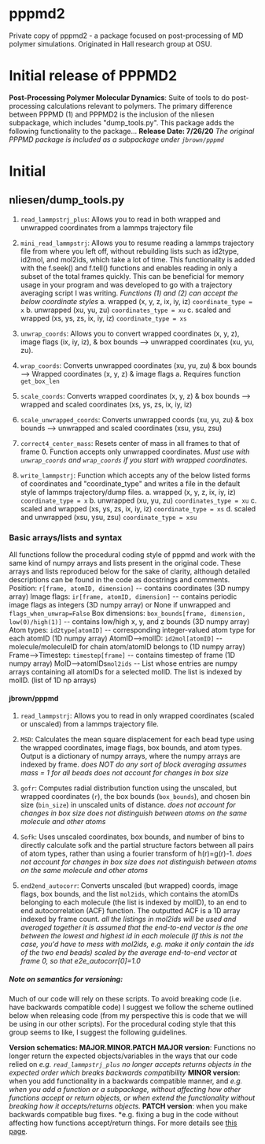 # pppmd2
Private copy of pppmd2 - a package focused on post-processing of MD polymer simulations. Originated in Hall research group at OSU.

# Initial release of PPPMD2 
**Post-Processing Polymer Molecular Dynamics**: Suite of tools to do post-processing calculations relevant to polymers.
The primary difference between PPPMD (1) and PPPMD2 is the inclusion of the nliesen subpackage, which includes "dump_tools.py". This package adds the following functionality to the package...
**Release Date: 7/26/20**
*The original PPPMD package is included as a subpackage under ```jbrown/pppmd```*
# Initial
## nliesen/dump_tools.py
1. ```read_lammpstrj_plus```: Allows you to read in both wrapped and unwrapped coordinates from a lammps trajectory file

2. ```mini_read_lammpstrj```: Allows you to resume reading a lammps trajectory file from where you left off, without rebuilding lists such as id2type, id2mol, and mol2ids, which take a lot of time. This functionality is added with the f.seek() and f.tell() functions and enables reading in only a subset of the total frames quickly. This can be beneficial for memory usage in your program and was developed to go with a trajectory averaging script I was writing.
*Functions (1) and (2) can accept the below coordinate styles*
    a. wrapped (x, y, z, ix, iy, iz)  ```coordinate_type = x```
    b. unwrapped (xu, yu, zu)  ```coordinates_type = xu```
    c. scaled and wrapped (xs, ys, zs, ix, iy, iz)  ```coordinate_type = xs```

3. ```unwrap_coords```: Allows you to convert wrapped coordinates (x, y, z), image flags (ix, iy, iz), & box bounds --> unwrapped coordinates (xu, yu, zu).

4. ```wrap_coords```: Converts unwrapped coordinates (xu, yu, zu) & box bounds --> Wrapped coordinates (x, y, z) & image flags
    a. Requires function ```get_box_len```

5. ```scale_coords```: Converts wrapped coordinates (x, y, z) & box bounds --> wrapped and scaled coordinates (xs, ys, zs, ix, iy, iz)

6. ```scale_unwrapped_coords```: Converts unwrapped coords (xu, yu, zu) & box bounds --> unwrapped and scaled coordinates (xsu, ysu, zsu)

7. ```correct4_center_mass```: Resets center of mass in all frames to that of frame 0. Function accepts only unwrapped coordinates.
    *Must use with ```unwrap_coords``` and ```wrap_coords``` if you start with wrapped coordinates.*

8. ```write_lammpstrj```: Function which accepts any of the below listed forms of coordinates and "coordinate_type" and writes a file in the default style of lammps trajectory/dump files.
    a. wrapped (x, y, z, ix, iy, iz)  ```coordinate_type = x```
    b. unwrapped (xu, yu, zu)  ```coordinates_type = xu```
    c. scaled and wrapped (xs, ys, zs, ix, iy, iz)  ```coordinate_type = xs```
    d. scaled and unwrapped (xsu, ysu, zsu)  ```coordinate_type = xsu```

### Basic arrays/lists and syntax
All functions follow the procedural coding style of pppmd and work with the same kind of numpy arrays and lists present in the original code. These arrays and lists reproduced below for the sake of clarity, although detailed descriptions can be found in the code as docstrings and comments.
Position: ```r[frame, atomID, dimension]```  -- contains coordinates (3D numpy array)
Image flags: ```ir[frame, atomID, dimension]``` -- contains periodic image flags as integers  (3D numpy array) or None if unwrapped and ```flags_when_unwrap=False```
Box dimensions: ```box_bounds[frame, dimension, low(0)/high(1)]``` -- contains low/high x, y, and z bounds  (3D numpy array)
Atom types: ```id2type[atomID]``` -- corresponding integer-valued atom type for each atomID  (1D numpy array)
AtomID-->molID: ```id2mol[atomID]``` -- molecule/moleculeID for chain atom/atomID belongs to  (1D numpy array)
Frame-->Timestep: ```timestep[frame]``` -- contains timestep of frame (1D numpy array)
MolD-->atomIDs```mol2ids``` -- List whose entries are numpy arrays containing all atomIDs for a selected molID. The list is indexed by molID. (list of 1D np arrays)

#### jbrown/pppmd

1. ```read_lammpstrj```: Allows you to read in only wrapped coordinates (scaled or unscaled) from a lammps trajectory file.

2. ```MSD```: Calculates the mean square displacement for each bead type using the wrapped coordinates, image flags, box bounds, and atom types. Output is a dictionary of numpy arrays, where the numpy arrays are indexed by frame.
    *does NOT do any sort of block averaging*
    *assumes mass = 1 for all beads*
    *does not account for changes in box size*

3. ```gofr```: Computes radial distribution function using the unscaled, but wrapped coordinates (```r```), the box bounds (```box_bounds```), and chosen
bin size (```bin_size```) in unscaled units of distance.
     *does not account for changes in box size*
     *does not distinguish between atoms on the same molecule and other atoms*

4. ```Sofk```: Uses unscaled coordinates, box bounds, and number of bins to directly calculate sofk and the partial structure factors between all pairs of atom types, rather than using a fourier transform of h(r)=g(r)-1. 
     *does not account for changes in box size*
     *does not distinguish between atoms on the same molecule and other atoms*

5. ```end2end_autocorr```: Converts unscaled (but wrapped) coords, image flags, box bounds, and the list ```mol2ids```, which contains the atomIDs belonging to each molecule (the list is indexed by molID), to an end to end autocorrelation (ACF) function. The outputted ACF is a 1D array indexed by frame count. 
    *all the listings in mol2ids will be used and averaged together*
    *it is assumed that the end-to-end vector is the one between the lowest and highest id in each molecule (if this is not the case, you'd have to mess with mol2ids, e.g. make it only contain the ids of the two end beads)*
    *scaled by the average end-to-end vector at frame 0, so that e2e_autocorr[0]=1.0*

##### Note on semantics for versioning:
Much of our code will rely on these scripts. To avoid breaking code (i.e. have backwards compatible code) I suggest we follow the scheme outlined below when releasing code (from my perspective this is code that we will be using in our other scripts). For the procedural coding style that this group seems to like, I suggest the following guidelines.

**Version schematics: MAJOR.MINOR.PATCH**
    **MAJOR version**: Functions no longer return the expected objects/variables in the ways that our code relied on
         *e.g. ```read_lammpstrj_plus``` no longer accepts returns objects in the expected order which breaks backwards compatibility*
    **MINOR version**: when you add functionality in a backwards compatible manner, and
        *e.g. when you add a function or a subpackage, without affecting how other functions accept or return objects, or when extend the functionality without breaking how it accepts/returns objects.*
    **PATCH version**: when you make backwards compatible bug fixes.
        *e.g. fixing a bug in the code without affecting how functions accept/return things.
For more details see [this page](https://semver.org/).
